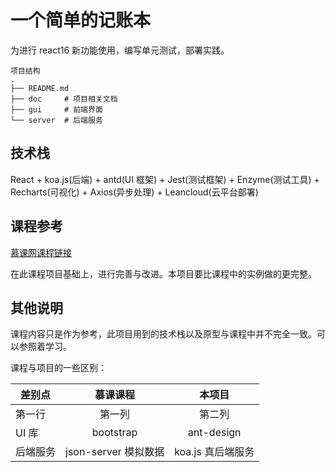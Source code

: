 # 一个简单的记账本

为进行 react16 新功能使用，编写单元测试，部署实践。

```
项目结构
.
├── README.md
├── doc     # 项目相关文档
├── gui     # 前端界面
└── server  # 后端服务
```

## 技术栈

React + koa.js(后端) + antd(UI 框架) + Jest(测试框架) + Enzyme(测试工具) + Recharts(可视化) + Axios(异步处理) + Leancloud(云平台部署)

## 课程参考

[慕课网课程链接](https://coding.imooc.com/class/302.html#Anchor)

在此课程项目基础上，进行完善与改进。本项目要比课程中的实例做的更完整。

## 其他说明

课程内容只是作为参考，此项目用到的技术栈以及原型与课程中并不完全一致。可以参照着学习。

课程与项目的一些区别：

| 差别点      | 慕课课程     | 本项目     |
| ---------- | :-----------:  | :-----------: |
| 第一行     | 第一列     | 第二列     |
| UI 库 | bootstrap | ant-design |
| 后端服务 | json-server 模拟数据 | koa.js 真后端服务 |